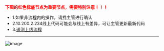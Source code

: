 
<div><strong style='color:red;'>下图的红色标底节点为重要节点，需要特别注意！！！</strong></div>

<div><ul><li>1.如果非流程内的操作，请找主管进行确认</li><li>2.10.200.2.234线上代码可能会与线上有差异，可让主管更新最新代码</li><li>3.<a target='_blank' href='http://git.dev.51job.com/HroEx/ProjectDocs/blob/develop/02.%E8%AE%BE%E8%AE%A1/02.%E5%BC%80%E5%8F%91%E6%96%87%E6%A1%A3/%E9%A1%B9%E7%9B%AE%E6%80%BB%E7%BB%93/doc/%E5%BC%A0%E4%BC%9F%E6%B6%9B-%E9%80%81%E6%B5%8B%E4%B8%8E%E4%B8%8A%E7%BA%BF%E6%B5%81%E7%A8%8B.md'>送测上线流程</a></li></ul></div>

---
![image](http://dev2.beautymyth.cn/images/devrule/devflow7.png)
